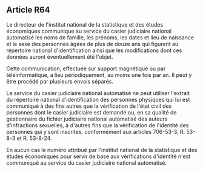 Article R64
----
Le directeur de l'institut national de la statistique et des études économiques
communique au service du casier judiciaire national automatisé les noms de
famille, les prénoms, les dates et lieu de naissance et le sexe des personnes
âgées de plus de douze ans qui figurent au répertoire national d'identification
ainsi que les modifications dont ces données auront éventuellement été l'objet.

Cette communication, effectuée sur support magnétique ou par téléinformatique, a
lieu périodiquement, au moins une fois par an. Il peut y être procédé par
plusieurs envois séparés.

Le service du casier judiciaire national automatisé ne peut utiliser l'extrait
du répertoire national d'identification des personnes physiques qui lui est
communiqué à des fins autres que la vérification de l'état civil des personnes
dont le casier judiciaire est demandé ou, en sa qualité de gestionnaire du
fichier judiciaire national automatisé des auteurs d'infractions sexuelles, à
d'autres fins que la vérification de l'identité des personnes qui y sont
inscrites, conformément aux articles 706-53-3, R. 53-8-3 et R. 53-8-24.

En aucun cas le numéro attribué par l'institut national de la statistique et des
études économiques pour servir de base aux vérifications d'identité n'est
communiqué au service du casier judiciaire national automatisé.
